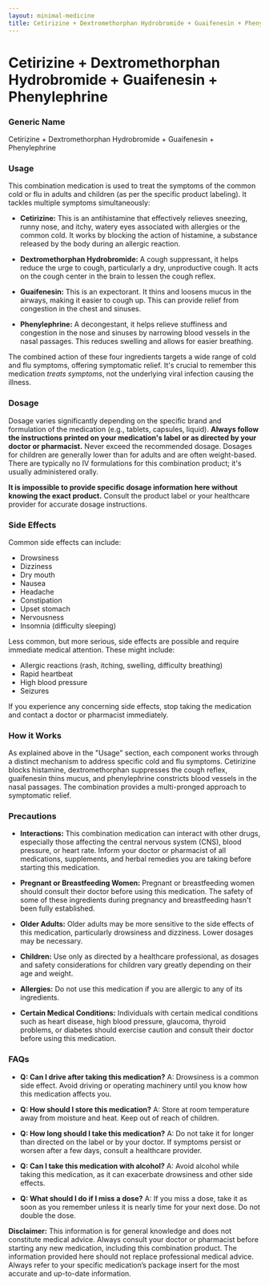 ```yaml
---
layout: minimal-medicine
title: Cetirizine + Dextromethorphan Hydrobromide + Guaifenesin + Phenylephrine
---
```


# Cetirizine + Dextromethorphan Hydrobromide + Guaifenesin + Phenylephrine
### Generic Name
Cetirizine + Dextromethorphan Hydrobromide + Guaifenesin + Phenylephrine


### Usage

This combination medication is used to treat the symptoms of the common cold or flu in adults and children (as per the specific product labeling). It tackles multiple symptoms simultaneously:

* **Cetirizine:** This is an antihistamine that effectively relieves sneezing, runny nose, and itchy, watery eyes associated with allergies or the common cold.  It works by blocking the action of histamine, a substance released by the body during an allergic reaction.

* **Dextromethorphan Hydrobromide:** A cough suppressant, it helps reduce the urge to cough, particularly a dry, unproductive cough. It acts on the cough center in the brain to lessen the cough reflex.

* **Guaifenesin:** This is an expectorant. It thins and loosens mucus in the airways, making it easier to cough up. This can provide relief from congestion in the chest and sinuses.

* **Phenylephrine:** A decongestant, it helps relieve stuffiness and congestion in the nose and sinuses by narrowing blood vessels in the nasal passages.  This reduces swelling and allows for easier breathing.


The combined action of these four ingredients targets a wide range of cold and flu symptoms, offering symptomatic relief.  It's crucial to remember this medication *treats symptoms*, not the underlying viral infection causing the illness.


### Dosage

Dosage varies significantly depending on the specific brand and formulation of the medication (e.g., tablets, capsules, liquid). **Always follow the instructions printed on your medication's label or as directed by your doctor or pharmacist.**  Never exceed the recommended dosage.  Dosages for children are generally lower than for adults and are often weight-based.  There are typically no IV formulations for this combination product; it's usually administered orally.


**It is impossible to provide specific dosage information here without knowing the exact product.** Consult the product label or your healthcare provider for accurate dosage instructions.


### Side Effects

Common side effects can include:

* Drowsiness
* Dizziness
* Dry mouth
* Nausea
* Headache
* Constipation
* Upset stomach
* Nervousness
* Insomnia (difficulty sleeping)

Less common, but more serious, side effects are possible and require immediate medical attention. These might include:

* Allergic reactions (rash, itching, swelling, difficulty breathing)
* Rapid heartbeat
* High blood pressure
* Seizures


If you experience any concerning side effects, stop taking the medication and contact a doctor or pharmacist immediately.


### How it Works

As explained above in the "Usage" section, each component works through a distinct mechanism to address specific cold and flu symptoms.  Cetirizine blocks histamine, dextromethorphan suppresses the cough reflex, guaifenesin thins mucus, and phenylephrine constricts blood vessels in the nasal passages.  The combination provides a multi-pronged approach to symptomatic relief.


### Precautions

* **Interactions:** This combination medication can interact with other drugs, especially those affecting the central nervous system (CNS), blood pressure, or heart rate.  Inform your doctor or pharmacist of all medications, supplements, and herbal remedies you are taking before starting this medication.

* **Pregnant or Breastfeeding Women:** Pregnant or breastfeeding women should consult their doctor before using this medication.  The safety of some of these ingredients during pregnancy and breastfeeding hasn't been fully established.

* **Older Adults:** Older adults may be more sensitive to the side effects of this medication, particularly drowsiness and dizziness.  Lower dosages may be necessary.

* **Children:**  Use only as directed by a healthcare professional, as dosages and safety considerations for children vary greatly depending on their age and weight.

* **Allergies:**  Do not use this medication if you are allergic to any of its ingredients.

* **Certain Medical Conditions:**  Individuals with certain medical conditions such as heart disease, high blood pressure, glaucoma, thyroid problems, or diabetes should exercise caution and consult their doctor before using this medication.



### FAQs

* **Q: Can I drive after taking this medication?** A:  Drowsiness is a common side effect. Avoid driving or operating machinery until you know how this medication affects you.

* **Q: How should I store this medication?** A: Store at room temperature away from moisture and heat. Keep out of reach of children.

* **Q: How long should I take this medication?** A:  Do not take it for longer than directed on the label or by your doctor.  If symptoms persist or worsen after a few days, consult a healthcare provider.

* **Q:  Can I take this medication with alcohol?** A: Avoid alcohol while taking this medication, as it can exacerbate drowsiness and other side effects.

* **Q: What should I do if I miss a dose?** A: If you miss a dose, take it as soon as you remember unless it is nearly time for your next dose.  Do not double the dose.


**Disclaimer:** This information is for general knowledge and does not constitute medical advice. Always consult your doctor or pharmacist before starting any new medication, including this combination product.  The information provided here should not replace professional medical advice.  Always refer to your specific medication’s package insert for the most accurate and up-to-date information.
